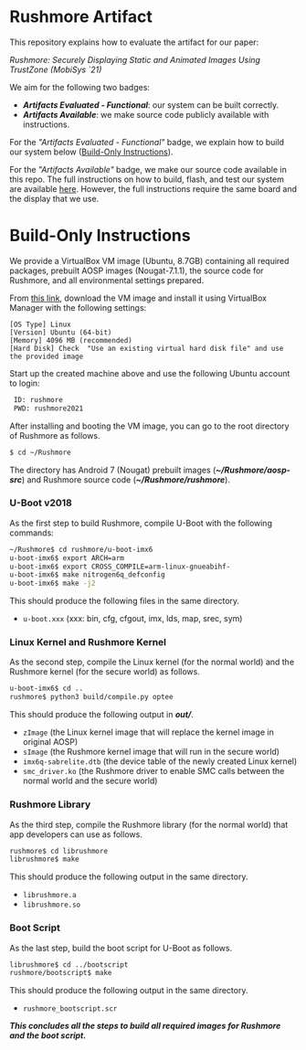 # Rushmore Artifact

This repository explains how to evaluate the artifact for our paper: 

_Rushmore: Securely Displaying Static and Animated Images Using TrustZone (MobiSys `21)_

We aim for the following two badges:
- **_Artifacts Evaluated - Functional_**: our system can be built correctly. 
- **_Artifacts Available_**: we make source code publicly available with instructions.

For the _"Artifacts Evaluated - Functional"_ badge, we explain how to build our system below ([Build-Only Instructions](#build-only)).

For the _"Artifacts Available"_ badge, we make our source code available in this repo. The full instructions on how to build, flash, and test our system are available [here](README.md). However, the full instructions require the same board and the display that we use.


<a name="build-only"></a>  
# Build-Only Instructions
 
We provide a VirtualBox VM image (Ubuntu, 8.7GB) containing all required packages, prebuilt AOSP images (Nougat-7.1.1), the source code for Rushmore, and all environmental settings prepared.

From [this link](https://drive.google.com/file/d/1UTwoowsseZpnz27dSORehDBXVNfIXwBm/view?usp=sharing), download the VM image and install it using VirtualBox Manager with the following settings:
```
[OS Type] Linux
[Version] Ubuntu (64-bit)
[Memory] 4096 MB (recommended)
[Hard Disk] Check  "Use an existing virtual hard disk file" and use the provided image
``` 

Start up the created machine above and use the following Ubuntu account to login: 
```sh
 ID: rushmore
 PWD: rushmore2021
```

After  installing and booting the VM image, you can go to the root directory of Rushmore as follows.
```sh
$ cd ~/Rushmore
```

The directory has Android 7 (Nougat) prebuilt images (**_~/Rushmore/aosp-src_**) and Rushmore source code (**_~/Rushmore/rushmore_**).

### U-Boot v2018
As the first step to build Rushmore, compile U-Boot with the following commands:
```sh
~/Rushmore$ cd rushmore/u-boot-imx6
u-boot-imx6$ export ARCH=arm
u-boot-imx6$ export CROSS_COMPILE=arm-linux-gnueabihf-
u-boot-imx6$ make nitrogen6q_defconfig
u-boot-imx6$ make -j2
```
This should produce the following files in the same directory.
* `u-boot.xxx` (xxx: bin, cfg, cfgout, imx, lds, map, srec, sym)

<a name="kernel"></a>  
### Linux Kernel and Rushmore Kernel
As the second step, compile the Linux kernel (for the normal world) and the Rushmore kernel (for the secure world) as follows.
```sh
u-boot-imx6$ cd ..
rushmore$ python3 build/compile.py optee 
```
This should produce the following output in ***out/***.
* `zImage` (the Linux kernel image that will replace the kernel image in original AOSP)
* `sImage` (the Rushmore kernel image that will run in the secure world)
* `imx6q-sabrelite.dtb` (the device table of the newly created Linux kernel)
* `smc_driver.ko` (the Rushmore driver to enable SMC calls between the normal world and the secure world)

### Rushmore Library

As the third step, compile the Rushmore library (for the normal world) that app developers can use as follows.

```sh
rushmore$ cd librushmore
librushmore$ make
```
This should produce the following output in the same directory.
* `librushmore.a`
* `librushmore.so` 

### Boot Script
As the last step, build the boot script for U-Boot as follows.
   ```sh
   librushmore$ cd ../bootscript
   rushmore/bootscript$ make
   ```
This should produce the following output in the same directory.
* `rushmore_bootscript.scr`

**_This concludes all the steps to build all required images for Rushmore and the boot script._**
